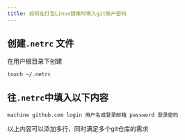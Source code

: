 ```yaml
---
title: 如何在打包Linux镜像时填入git账户密码
---
```


## 创建`.netrc` 文件

在用户根目录下创建

```
touch ~/.netrc
```



## 往`.netrc`中填入以下内容



```
machine github.com login 用户名或登录邮箱 password 登录密码
```

以上内容可以添加多行，同时满足多个git仓库的需求